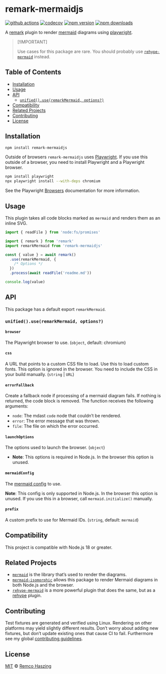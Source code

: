 # remark-mermaidjs

[![github actions](https://github.com/remcohaszing/remark-mermaidjs/actions/workflows/ci.yaml/badge.svg)](https://github.com/remcohaszing/remark-mermaidjs/actions/workflows/ci.yaml)
[![codecov](https://codecov.io/gh/remcohaszing/remark-mermaidjs/branch/main/graph/badge.svg)](https://codecov.io/gh/remcohaszing/remark-mermaidjs)
[![npm version](https://img.shields.io/npm/v/remark-mermaidjs)](https://www.npmjs.com/package/remark-mermaidjs)
[![npm downloads](https://img.shields.io/npm/dm/remark-mermaidjs)](https://www.npmjs.com/package/remark-mermaidjs)

A [remark](https://remark.js.org) plugin to render [mermaid](https://mermaid-js.github.io) diagrams
using [playwright](https://playwright.dev).

> \[!IMPORTANT]
>
> Use cases for this package are rare. You should probably use
> [`rehype-mermaid`](https://github.com/remcohaszing/rehype-mermaid) instead.

## Table of Contents

- [Installation](#installation)
- [Usage](#usage)
- [API](#api)
  - [`unified().use(remarkMermaid, options?)`](#unifieduseremarkmermaid-options)
- [Compatibility](#compatibility)
- [Related Projects](#related-projects)
- [Contributing](#contributing)
- [License](#license)

## Installation

```sh
npm install remark-mermaidjs
```

Outside of browsers `remark-mermaidjs` uses [Playwright](https://playwright.dev). If you use this
outside of a browser, you need to install Playwright and a Playwright browser.

```sh
npm install playwright
npx playwright install --with-deps chromium
```

See the Playwright [Browsers](https://playwright.dev/docs/browsers) documentation for more
information.

## Usage

This plugin takes all code blocks marked as `mermaid` and renders them as an inline SVG.

```js
import { readFile } from 'node:fs/promises'

import { remark } from 'remark'
import remarkMermaid from 'remark-mermaidjs'

const { value } = await remark()
  .use(remarkMermaid, {
    /* Options */
  })
  .process(await readFile('readme.md'))

console.log(value)
```

## API

This package has a default export `remarkMermaid`.

### `unified().use(remarkMermaid, options?)`

#### `browser`

The Playwright browser to use. (`object`, default: chromium)

#### `css`

A URL that points to a custom CSS file to load. Use this to load custom fonts. This option is
ignored in the browser. You need to include the CSS in your build manually. (`string` | `URL`)

#### `errorFallback`

Create a fallback node if processing of a mermaid diagram fails. If nothing is returned, the code
block is removed. The function receives the following arguments:

- `node`: The mdast `code` node that couldn’t be rendered.
- `error`: The error message that was thrown.
- `file`: The file on which the error occurred.

#### `launchOptions`

The options used to launch the browser. (`object`)

- **Note**: This options is required in Node.js. In the browser this option is unused.

#### `mermaidConfig`

The [mermaid config](https://mermaid.js.org/config/schema-docs/config.html) to use.

**Note**: This config is only supported in Node.js. In the browser this option is unused. If you use
this in a browser, call `mermaid.initialize()` manually.

#### `prefix`

A custom prefix to use for Mermaid IDs. (`string`, default: `mermaid`)

## Compatibility

This project is compatible with Node.js 18 or greater.

## Related Projects

- [`mermaid`](https://mermaid.js.org) is the library that’s used to render the diagrams.
- [`mermaid-isomorphic`](https://github.com/remcohaszing/mermaid-isomorphic) allows this package to
  render Mermaid diagrams in both Node.js and the browser.
- [`rehype-mermaid`](https://github.com/remcohaszing/rehype-mermaid) is a more powerful plugin that
  does the same, but as a [rehype](https://github.com/rehypejs/rehype) plugin.

## Contributing

Test fixtures are generated and verified using Linux. Rendering on other platforms may yield
slightly different results. Don’t worry about adding new fixtures, but don’t update existing ones
that cause CI to fail. Furthermore see my global
[contributing guidelines](https://github.com/remcohaszing/.github/blob/main/CONTRIBUTING.md).

## License

[MIT](LICENSE.md) © [Remco Haszing](https://github.com/remcohaszing)
